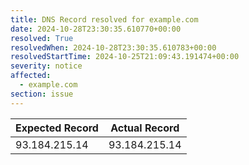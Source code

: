 ```yaml
---
title: DNS Record resolved for example.com
date: 2024-10-28T23:30:35.610770+00:00
resolved: True
resolvedWhen: 2024-10-28T23:30:35.610783+00:00
resolvedStartTime: 2024-10-25T21:09:43.191474+00:00
severity: notice
affected:
  - example.com
section: issue
---
```


| Expected Record  | Actual Record  |
|------------------|----------------|
| 93.184.215.14 | 93.184.215.14 |

